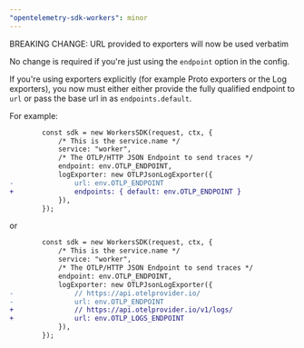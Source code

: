 ```yaml
---
"opentelemetry-sdk-workers": minor
---
```


BREAKING CHANGE: URL provided to exporters will now be used verbatim

No change is required if you're just using the `endpoint` option in the config.

If you're using exporters explicitly (for example Proto exporters or the Log exporters), you now must either either provide the fully qualified endpoint to `url` or pass the base url in as `endpoints.default`.

For example:
```diff
		const sdk = new WorkersSDK(request, ctx, {
			/* This is the service.name */
			service: "worker",
			/* The OTLP/HTTP JSON Endpoint to send traces */
			endpoint: env.OTLP_ENDPOINT,
			logExporter: new OTLPJsonLogExporter({
-				url: env.OTLP_ENDPOINT
+				endpoints: { default: env.OTLP_ENDPOINT }
			}),
		});
```

or 

```diff
		const sdk = new WorkersSDK(request, ctx, {
			/* This is the service.name */
			service: "worker",
			/* The OTLP/HTTP JSON Endpoint to send traces */
			endpoint: env.OTLP_ENDPOINT,
			logExporter: new OTLPJsonLogExporter({
-				// https://api.otelprovider.io/
-				url: env.OTLP_ENDPOINT
+				// https://api.otelprovider.io/v1/logs/
+				url: env.OTLP_LOGS_ENDPOINT
			}),
		});
```
